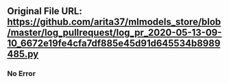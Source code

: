 ## Original File URL: https://github.com/arita37/mlmodels_store/blob/master/log_pullrequest/log_pr_2020-05-13-09-10_6672e19fe4cfa7df885e45d91d645534b8989485.py<br />

### No Error